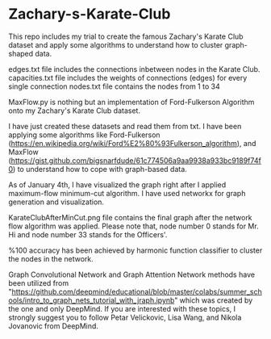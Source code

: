 # Zachary-s-Karate-Club
This repo includes my trial to create the famous Zachary's Karate Club dataset and apply some algorithms to understand how to cluster graph-shaped data.

edges.txt file includes the connections inbetween nodes in the Karate Club.
capacities.txt file includes the weights of connections (edges) for every single connection
nodes.txt file contains the nodes from 1 to 34

MaxFlow.py is nothing but an implementation of Ford-Fulkerson Algorithm onto my Zachary's Karate Club dataset.

I have just created these datasets and read them from txt. I have been applying some algorithms like Ford-Fulkerson (https://en.wikipedia.org/wiki/Ford%E2%80%93Fulkerson_algorithm), and MaxFlow (https://gist.github.com/bigsnarfdude/61c774506a9aa9938a933bc9189f74f0) to understand how to cope with graph-based data.

As of January 4th, I have visualized the graph right after I applied maximum-flow minimum-cut algorithm. I have used networkx for graph generation and visualization.

KarateClubAfterMinCut.png file contains the final graph after the network flow algorithm was applied. Please note that, node number 0 stands for Mr. Hi and node number 33 stands for the Officers'.

%100 accuracy has been achieved by harmonic function classifier to cluster the nodes in the network.

Graph Convolutional Network and Graph Attention Network methods have been utilized from "https://github.com/deepmind/educational/blob/master/colabs/summer_schools/intro_to_graph_nets_tutorial_with_jraph.ipynb" which was created by the one and only DeepMind. If you are interested with these topics, I strongly suggest you to follow Petar Velickovic, Lisa Wang, and Nikola Jovanovic from DeepMind.
